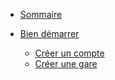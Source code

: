 * [Sommaire](/)

* [Bien démarrer](/getting-started/create-account)
    * [Créer un compte](/getting-started/create-account)
    * [Créer une gare](/getting-started/create-gare)
